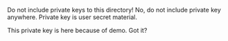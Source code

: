 Do not include private keys to this directory! No, do not include private key anywhere. Private key is user secret material.

This private key is here because of demo. Got it?